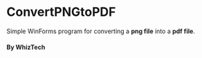 # ConvertPNGtoPDF
Simple WinForms program for converting a <b>png file</b> into a <b>pdf file</b>.

#### By WhizTech
